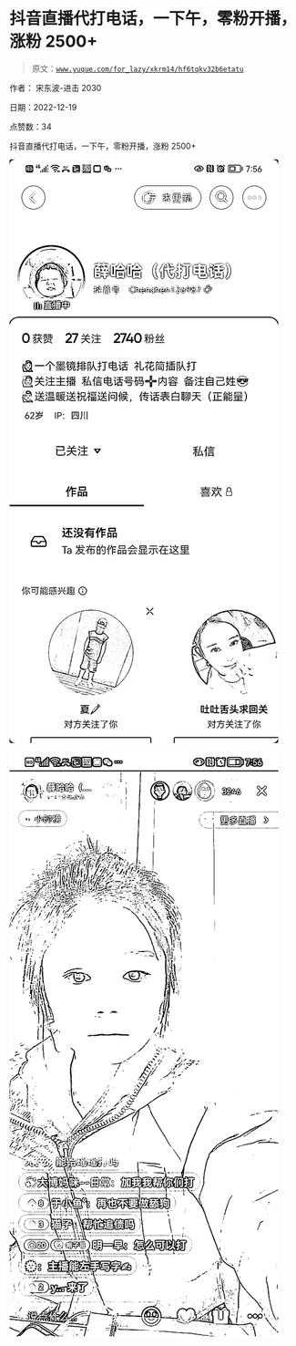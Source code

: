 # 抖音直播代打电话，一下午，零粉开播，涨粉 2500+

> 原文：[`www.yuque.com/for_lazy/xkrm14/hf6tqkv32b6etatu`](https://www.yuque.com/for_lazy/xkrm14/hf6tqkv32b6etatu)



作者： 宋东波-进击 2030 

日期：2022-12-19 

点赞数：34 

抖音直播代打电话，一下午，零粉开播，涨粉 2500+ 

![](img/7030e94f90a2b6013e2094af5fc113ed.png)  

![](img/aab46f24ed809b8719f8131014152eaa.png) 

